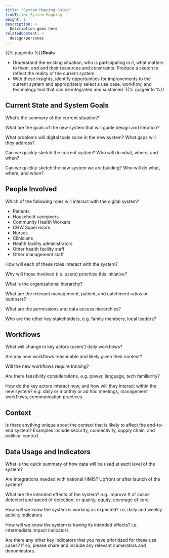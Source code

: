 ```yaml
---
title: "System Mapping Guide"
linkTitle: System Mapping
weight: 1
description: >
  Description goes here
relatedContent: >
  design/personas
---
```



{{% pageinfo %}}**Goals**
- Understand the existing situation, who is participating in it, what matters to them, and and their resources and constraints.  Produce a sketch to reflect the reality of the current system.
- With these insights, identify opportunities for improvements to the current system and appropriately select a use case, workflow, and technology tool that can be integrated and sustained.
{{% /pageinfo %}}

## Current State and System Goals

What’s the summary of the current situation?

What are the goals of the new system that will guide design and iteration?

What problems will digital tools solve in the new system? What gaps will they address?

Can we quickly sketch the current system? Who will do what, where, and when? 

Can we quickly sketch the new system we are building? Who will do what, where, and when? 

## People Involved

Which of the following roles will interact with the digital system?

- Patients
- Household caregivers
- Community Health Workers
- CHW Supervisors
- Nurses
- Clinicians
- Health facility administrators
- Other health facility staff
- Other management staff

How will each of these roles interact with the system? 

Why will those involved (i.e. users) prioritize this initiative? 

What is the organizational hierarchy? 

What are the relevant management, patient, and catchment ratios or numbers? 

What are the permissions and data access hierarchies? 

Who are the other key stakeholders, e.g. family members, local leaders?


## Workflows

What will change in key actors (users’) daily workflows? 

Are any new workflows reasonable and likely given their context? 

Will the new workflows require training? 

Are there feasibility considerations, e.g. power, language, tech familiarity?

How do the key actors interact now, and how will they interact within the new system? e.g. daily or monthly or ad hoc meetings, management workflows, communication practices.


## Context

Is there anything unique about the context that is likely to affect the end-to-end system? Examples include security, connectivity, supply chain, and political context. 

## Data Usage and Indicators

What is the quick summary of how data will be used at each level of the system? 

Are integrations needed with national HMIS? Upfront or after launch of the system?

What are the intended effects of the system? 
e.g. improve # of cases detected and speed of detection, or quality, equity, coverage of care

How will we know the system is working as expected? i.e. daily and weekly activity indicators

How will we know the system is having its intended effects? i.e. intermediate impact indicators

Are there any other key indicators that you have prioritized for these use cases? If so, please share and include any relevant numerators and denominators.
